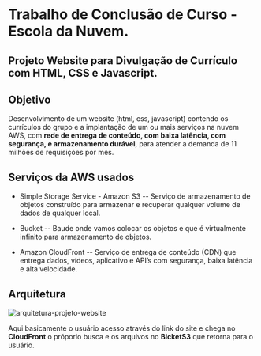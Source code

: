 # Trabalho de Conclusão de Curso - Escola da Nuvem.
## Projeto Website para Divulgação de Currículo com HTML, CSS e Javascript. 

## Objetivo

Desenvolvimento de um website (html, css, javascript) contendo os currículos do grupo e a implantação de um ou mais serviços na nuvem AWS, com **rede de entrega de conteúdo, com baixa latência, com segurança, e armazenamento durável**, para atender a demanda de 11 milhões de requisições por mês. 

## Serviços da AWS usados

- Simple Storage Service - Amazon S3 -- Serviço de armazenamento de objetos construído para armazenar e recuperar qualquer volume de dados de qualquer local.
  
- Bucket -- Baude onde vamos colocar os objetos e que é virtualmente infinito para armazenamento de objetos.
  
- Amazon CloudFront -- Serviço de entrega de conteúdo (CDN) que entrega dados, vídeos, aplicativo e API’s com segurança, baixa latência e alta velocidade. 


## Arquitetura 

![arquitetura-projeto-website](https://github.com/Wlisses-Silva/Escola-da-Nuvem-TCC/assets/104795256/a2ade54c-baae-49c7-ac80-529e0e009145)

Aqui basicamente o usuário acesso através do link do site e chega no **CloudFront** o próporio busca e os arquivos no **BicketS3** que retorna para o usuário. 

